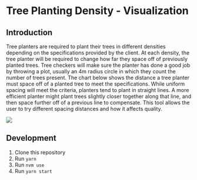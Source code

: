 # Tree Planting Density - Visualization
## Introduction
Tree planters are required to plant their trees in different densities depending on the specifications provided by the client. At each density, the tree planter will be required to change how far they space off of previously planted trees. Tree checkers will make sure the planter has done a good job by throwing a plot, usually an 4m radius circle in which they count the number of trees present. The chart below shows the distance a tree planter must space off of a planted tree to meet the specifications. While uniform spacing will meet the criteria, planters tend to plant in straight lines. A more efficient planter might plant trees slightly closer together along that line, and then space further off of a previous line to compensate. This tool allows the user to try different spacing distances and how it affects quality.

![](http://www.replant.ca/training/density/www-replant-ca_training_spacing_chart.jpg)

## Development
1. Clone this repository
2. Run `yarn`
3. Run `nvm use`
4. Run `yarn start`